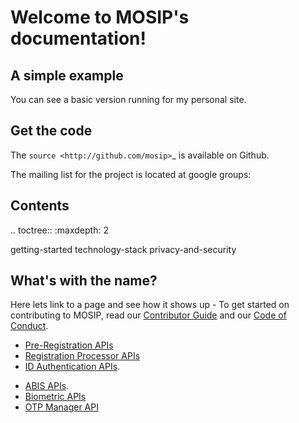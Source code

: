 Welcome to MOSIP's documentation!
=======================================

A simple example
-----------------

You can see a basic version running for my personal site. 

Get the code
-------------

The `source <http://github.com/mosip>`_ is available on Github.  

The mailing list for the project is located at google groups:  

Contents
--------

.. toctree::
   :maxdepth: 2

   getting-started
   technology-stack
   privacy-and-security
   
   
   

What's with the name?
----------------------

Here lets link to a page and see how it shows up - To get started on contributing to MOSIP, read our [Contributor Guide](contributor-guide) and our [Code of Conduct](code-of-conduct).

* [Pre-Registration APIs](Pre-Registration-Services)
* [Registration Processor APIs](Registration-Processor-APIs)
* [ID Authentication APIs](ID-Authentication-APIs).
<!--- * [Resident Services APIs (WIP)](Resident-Service-APIs).--->
<!--- * [Partner Management APIs (WIP)](Partner-Management-APIs) --->
* [ABIS APIs](ABIS-APIs).
* [Biometric APIs](MOSIP-Biometric-APIs)
* [OTP Manager API](Kernel-APIs#otp-manager-private)
